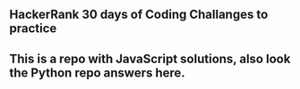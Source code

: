 ## HackerRank 30 days of Coding Challanges to practice
## This is a repo with JavaScript solutions, also look the Python repo answers here.